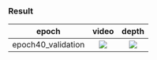 ### Result
|       epoch        |            video             |             depth             |
| :----------------: | :--------------------------: | :---------------------------: |
| epoch40_validation | ![](./video/40_vali800_input.gif) | ![](video/40_vali800_output.gif) |
